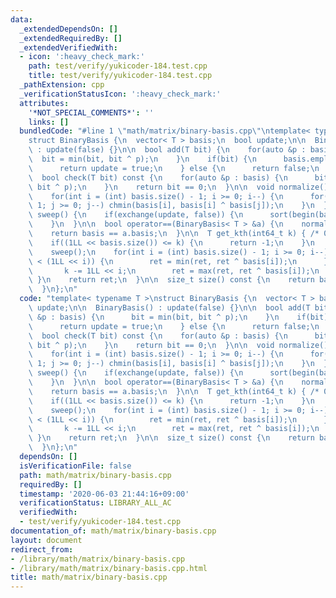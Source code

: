 ```yaml
---
data:
  _extendedDependsOn: []
  _extendedRequiredBy: []
  _extendedVerifiedWith:
  - icon: ':heavy_check_mark:'
    path: test/verify/yukicoder-184.test.cpp
    title: test/verify/yukicoder-184.test.cpp
  _pathExtension: cpp
  _verificationStatusIcon: ':heavy_check_mark:'
  attributes:
    '*NOT_SPECIAL_COMMENTS*': ''
    links: []
  bundledCode: "#line 1 \"math/matrix/binary-basis.cpp\"\ntemplate< typename T >\n\
    struct BinaryBasis {\n  vector< T > basis;\n  bool update;\n\n  BinaryBasis()\
    \ : update(false) {}\n\n  bool add(T bit) {\n    for(auto &p : basis) {\n    \
    \  bit = min(bit, bit ^ p);\n    }\n    if(bit) {\n      basis.emplace_back(bit);\n\
    \      return update = true;\n    } else {\n      return false;\n    }\n  }\n\n\
    \  bool check(T bit) const {\n    for(auto &p : basis) {\n      bit = min(bit,\
    \ bit ^ p);\n    }\n    return bit == 0;\n  }\n\n  void normalize() {\n    sweep();\n\
    \    for(int i = (int) basis.size() - 1; i >= 0; i--) {\n      for(int j = i -\
    \ 1; j >= 0; j--) chmin(basis[i], basis[i] ^ basis[j]);\n    }\n  }\n\n  void\
    \ sweep() {\n    if(exchange(update, false)) {\n      sort(begin(basis), end(basis));\n\
    \    }\n  }\n\n  bool operator==(BinaryBasis< T > &a) {\n    normalize(), a.normalize();\n\
    \    return basis == a.basis;\n  }\n\n  T get_kth(int64_t k) { /* 0-indexed */\n\
    \    if((1LL << basis.size()) <= k) {\n      return -1;\n    }\n    T ret = T();\n\
    \    sweep();\n    for(int i = (int) basis.size() - 1; i >= 0; i--) {\n      if(k\
    \ < (1LL << i)) {\n        ret = min(ret, ret ^ basis[i]);\n      } else {\n \
    \       k -= 1LL << i;\n        ret = max(ret, ret ^ basis[i]);\n      }\n   \
    \ }\n    return ret;\n  }\n\n  size_t size() const {\n    return basis.size();\n\
    \  }\n};\n"
  code: "template< typename T >\nstruct BinaryBasis {\n  vector< T > basis;\n  bool\
    \ update;\n\n  BinaryBasis() : update(false) {}\n\n  bool add(T bit) {\n    for(auto\
    \ &p : basis) {\n      bit = min(bit, bit ^ p);\n    }\n    if(bit) {\n      basis.emplace_back(bit);\n\
    \      return update = true;\n    } else {\n      return false;\n    }\n  }\n\n\
    \  bool check(T bit) const {\n    for(auto &p : basis) {\n      bit = min(bit,\
    \ bit ^ p);\n    }\n    return bit == 0;\n  }\n\n  void normalize() {\n    sweep();\n\
    \    for(int i = (int) basis.size() - 1; i >= 0; i--) {\n      for(int j = i -\
    \ 1; j >= 0; j--) chmin(basis[i], basis[i] ^ basis[j]);\n    }\n  }\n\n  void\
    \ sweep() {\n    if(exchange(update, false)) {\n      sort(begin(basis), end(basis));\n\
    \    }\n  }\n\n  bool operator==(BinaryBasis< T > &a) {\n    normalize(), a.normalize();\n\
    \    return basis == a.basis;\n  }\n\n  T get_kth(int64_t k) { /* 0-indexed */\n\
    \    if((1LL << basis.size()) <= k) {\n      return -1;\n    }\n    T ret = T();\n\
    \    sweep();\n    for(int i = (int) basis.size() - 1; i >= 0; i--) {\n      if(k\
    \ < (1LL << i)) {\n        ret = min(ret, ret ^ basis[i]);\n      } else {\n \
    \       k -= 1LL << i;\n        ret = max(ret, ret ^ basis[i]);\n      }\n   \
    \ }\n    return ret;\n  }\n\n  size_t size() const {\n    return basis.size();\n\
    \  }\n};\n"
  dependsOn: []
  isVerificationFile: false
  path: math/matrix/binary-basis.cpp
  requiredBy: []
  timestamp: '2020-06-03 21:44:16+09:00'
  verificationStatus: LIBRARY_ALL_AC
  verifiedWith:
  - test/verify/yukicoder-184.test.cpp
documentation_of: math/matrix/binary-basis.cpp
layout: document
redirect_from:
- /library/math/matrix/binary-basis.cpp
- /library/math/matrix/binary-basis.cpp.html
title: math/matrix/binary-basis.cpp
---
```

